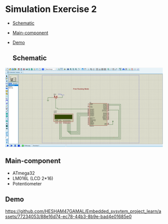 # Simulation Exercise 2
- [Schematic](#Schematic)
- [Main-component](#Main-component)
- [Demo](#Demo)

  ## Schematic

<img src="https://github.com/HESHAM47GAMAL/Embedded_sysytem_project_learn/blob/main/interface_p2/3.ADC/Proteus_simulation/2.Exercise2/Schematic.png">

  ## Main-component

- ATmega32
- LM016L (LCD 2*16)
- Potentiometer

## Demo

https://github.com/HESHAM47GAMAL/Embedded_sysytem_project_learn/assets/77234053/88e16d74-ec78-44b3-8b9e-bad4e01685e0
 
